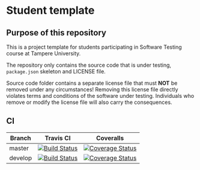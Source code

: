 # Student template

## Purpose of this repository

This is a project template for students participating in Software Testing course
at Tampere University.

The repository only contains the source code that is under testing, `package.json` skeleton
and LICENSE file.

Source code folder contains a separate license file that must **NOT** be removed under any circumstances!
Removing this license file directly violates terms and conditions of the software under testing.
Individuals who remove or modify the license file will also carry the consequences.

## CI
|Branch|Travis CI|Coveralls|
|---|---|---|
|master|[![Build Status](https://app.travis-ci.com/Moisiov/SoftwareTesting.svg?branch=master)](https://app.travis-ci.com/Moisiov/SoftwareTesting)|[![Coverage Status](https://coveralls.io/repos/github/Moisiov/SoftwareTesting/badge.svg?branch=master)](https://coveralls.io/github/Moisiov/SoftwareTesting?branch=master)|
|develop|[![Build Status](https://app.travis-ci.com/Moisiov/SoftwareTesting.svg?branch=develop)](https://app.travis-ci.com/Moisiov/SoftwareTesting)|[![Coverage Status](https://coveralls.io/repos/github/Moisiov/SoftwareTesting/badge.svg?branch=develop)](https://coveralls.io/github/Moisiov/SoftwareTesting?branch=develop)|